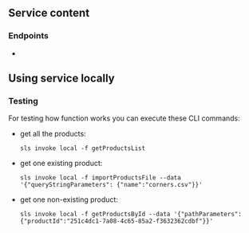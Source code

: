 ## Service content

### Endpoints

-

## Using service locally

### Testing

For testing how function works you can execute these CLI commands:
- get all the products:
  ```
  sls invoke local -f getProductsList
  ```
- get one existing product:
  ```
  sls invoke local -f importProductsFile --data '{"queryStringParameters": {"name":"corners.csv"}}'
  ```
- get one non-existing product:
  ```
  sls invoke local -f getProductsById --data '{"pathParameters": {"productId":"251c4dc1-7a08-4c65-85a2-f3632362cdbf"}}'
  ```
